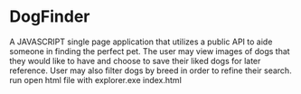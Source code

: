 # DogFinder
A JAVASCRIPT single page application that utilizes a public API to aide someone in finding the perfect pet.
The user may view images of dogs that they would like to have and choose to save their liked dogs for later reference. User may also filter dogs by breed in order to refine their search.
run open html file with explorer.exe index.html
